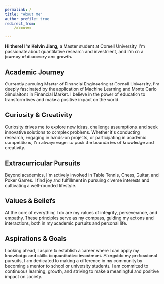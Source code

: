 ```yaml
---
permalink: /
title: "About Me"
author_profile: true
redirect_from: 
  - /aboutme

---
```


**Hi there! I'm Kelvin Jiang,** a Master student at Cornell University. I'm passionate about quantitative research and investment, and I'm on a journey of discovery and growth.

**Academic Journey**
-----
Currently pursuing Master of Financial Engineering at Cornell University, I'm deeply fascinated by the application of Machine Learning and Monte Carlo Simulaitons in Financial Market. I believe in the power of education to transform lives and make a positive impact on the world.

**Curiosity & Creativity**
-----
 Curiosity drives me to explore new ideas, challenge assumptions, and seek innovative solutions to complex problems. Whether it's conducting research, engaging in hands-on projects, or participating in academic competitions, I'm always eager to push the boundaries of knowledge and creativity.

**Extracurricular Pursuits**
-----
Beyond academics, I'm actively involved in Table Tennis, Chess, Guitar, and Poker Games. I find joy and fulfillment in pursuing diverse interests and cultivating a well-rounded lifestyle.

**Values & Beliefs**
-----
At the core of everything I do are my values of integrity, perseverance, and empathy. These principles serve as my compass, guiding my actions and interactions, both in my academic pursuits and personal life.

**Aspirations & Goals** 
-----
Looking ahead, I aspire to establish a career where I can apply my knowledge and skills to quantitative investment. Alongside my professional pursuits, I am dedicated to making a difference in my community by becoming a mentor to school or university students. I am committed to continuous learning, growth, and striving to make a meaningful and positive impact on society.
